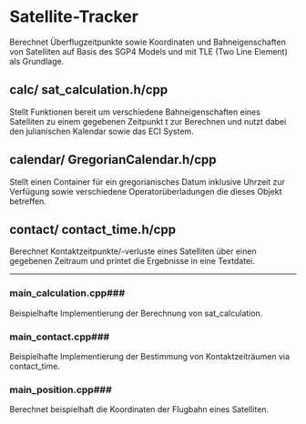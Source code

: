 # Satellite-Tracker
Berechnet Überflugzeitpunkte sowie Koordinaten und Bahneigenschaften von Satelliten auf Basis des SGP4 Models und mit TLE (Two Line Element) als Grundlage.

## **calc/** sat_calculation.h/cpp ##
Stellt Funktionen bereit um verschiedene Bahneigenschaften eines Satelliten zu einem gegebenen Zeitpunkt t zur Berechnen und nutzt dabei den julianischen Kalendar sowie das ECI System.

## **calendar/** GregorianCalendar.h/cpp ##
Stellt einen Container für ein gregorianisches Datum inklusive Uhrzeit zur Verfügung sowie verschiedene Operatorüberladungen die dieses Objekt betreffen.

## **contact/** contact_time.h/cpp ##
Berechnet Kontaktzeitpunkte/-verluste eines Satelliten über einen gegebenen Zeitraum und printet die Ergebnisse in eine Textdatei.

----------------------------------------------------------

### **main_calculation.cpp**###
Beispielhafte Implementierung der Berechnung von sat_calculation.

### **main_contact.cpp**###
Beispielhafte Implementierung der Bestimmung von Kontaktzeiträumen via contact_time.

### **main_position.cpp**###
Berechnet beispielhaft die Koordinaten der Flugbahn eines Satelliten.